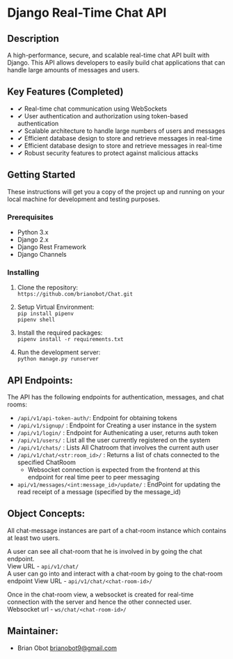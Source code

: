 # Django Real-Time Chat API

## Description
A high-performance, secure, and scalable real-time chat API built with Django. This API allows developers to easily build chat applications that can handle large amounts of messages and users.

## Key Features (Completed)
- ✔ Real-time chat communication using WebSockets
- ✔ User authentication and authorization using token-based authentication
- ✔ Scalable architecture to handle large numbers of users and messages
- ✔ Efficient database design to store and retrieve messages in real-time
- ✔ Efficient database design to store and retrieve messages in real-time
- ✔ Robust security features to protect against malicious attacks


## Getting Started
These instructions will get you a copy of the project up and running on your local machine for development and testing purposes.

### Prerequisites
- Python 3.x
- Django 2.x
- Django Rest Framework
- Django Channels

### Installing
1. Clone the repository:  
    `https://github.com/brianobot/Chat.git`
  
2. Setup Virtual Environment:  
    `pip install pipenv`  
    `pipenv shell`

3. Install the required packages:  
    `pipenv install -r requirements.txt`

4. Run the development server:  
    `python manage.py runserver`


## API Endpoints:
The API has the following endpoints for authentication, messages, and chat rooms:
   - `/api/v1/api-token-auth/`:  Endpoint for obtaining tokens
   - `/api/v1/signup/` : Endpoint for Creating a user instance in the system
   - `/api/v1/login/`  : Endpoint for Authenicating a user, returns auth token
   - `/api/v1/users/`  : List all the user currently registered on the system
   - `/api/v1/chats/`  : Lists All Chatroom that involves the current auth user
   - `/api/v1/chat/<str:room_id>/` : Returns a list of chats connected to the specified ChatRoom
     - Websocket connection is expected from the frontend at this endpoint for real time peer to peer messaging
   - `api/v1/messages/<int:message_id>/update/` : EndPoint for updating the read receipt of a message (specified by the message_id)


## Object Concepts:
All chat-message instances are part of a chat-room instance which contains at least two users.

A user can see all chat-room that he is involved in by going the chat endpoint.   
    View URL - `api/v1/chat/`  
A user can go into and interact with a chat-room by going to the chat-room endpoint
    View URL - `api/v1/chat/<chat-room-id>/`

Once in the chat-room view, a websocket is created for real-time connection with the server and hence the other connected user.    
  Websocket url - `ws/chat/<chat-room-id>/`


## Maintainer:
- Brian Obot <brianobot9@gmail.com>